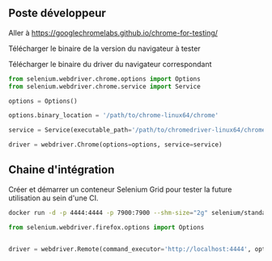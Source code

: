 ## Poste développeur

Aller à https://googlechromelabs.github.io/chrome-for-testing/

Télécharger le binaire de la version du navigateur à tester

Télécharger le binaire du driver du navigateur correspondant

```python
from selenium.webdriver.chrome.options import Options
from selenium.webdriver.chrome.service import Service

options = Options()

options.binary_location = '/path/to/chrome-linux64/chrome'

service = Service(executable_path='/path/to/chromedriver-linux64/chromedriver')

driver = webdriver.Chrome(options=options, service=service)

```

## Chaine d'intégration

Créer et démarrer un conteneur Selenium Grid pour tester la future utilisation au sein d'une CI.

```bash
docker run -d -p 4444:4444 -p 7900:7900 --shm-size="2g" selenium/standalone-chrome:latest
```

```python
from selenium.webdriver.firefox.options import Options


driver = webdriver.Remote(command_executor='http://localhost:4444', options=Options())

```